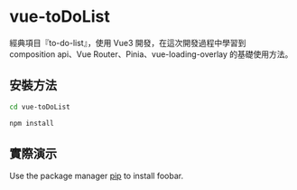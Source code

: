 # vue-toDoList

經典項目『to-do-list』，使用 Vue3 開發，在這次開發過程中學習到 composition api、Vue Router、Pinia、vue-loading-overlay 的基礎使用方法。

## 安裝方法

```bash
cd vue-toDoList
```

```bash
npm install
```

## 實際演示

Use the package manager [pip](https://pip.pypa.io/en/stable/) to install foobar.
